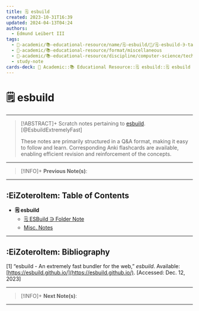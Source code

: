 ```yaml
---
title: 🗒️ esbuild
created: 2023-10-31T16:39
updated: 2024-04-13T04:24
authors:
  - Edmund Leibert III
tags:
  - 🔴-academic/📚-educational-resource/name/🗒️-esbuild/🔖/🗒️-esbuild-∋-table-of-contents
  - 🔴-academic/📚-educational-resource/format/miscellaneous
  - 🔴-academic/📚-educational-resource/discipline/computer-science/technology/esbuild
  - study-note
cards-deck: 🔴 Academic::📚 Educational Resource::🗒️ esbuild::🗒️ esbuild ∋ Table of Contents
---
```


# 🗒️ esbuild

---

> [!ABSTRACT]+ 
> Scratch notes pertaining to [esbuild](https://esbuild.github.io/). [@EsbuildExtremelyFast]
> 
> These notes are primarily structured in a Q&A format, making it easy to follow and learn. Corresponding Anki flashcards are available, enabling efficient revision and reinforcement of the concepts.

---

> [!INFO]+ 
> **Previous Note(s)**:
> 

---

## :EiZoteroItem: Table of Contents

- **🗒️ esbuild**
	- [🗒️ ESBuild ∋ Folder Note](the-vault/src/🔴%20Academic/📚%20Educational%20resource/Scratch%20notes/🗒️%20ESBuild/🗒️%20ESBuild%20∋%20Folder%20Note.md)
	- [Misc. Notes](the-vault/src/🔴%20Academic/📚%20Educational%20resource/Scratch%20notes/🗒️%20ESBuild/Misc.%20Notes.md)

---

## :EiZoteroItem: Bibliography

\[1\]
“esbuild - An extremely fast bundler for the web,” _esbuild_. Available: [https://esbuild.github.io/](https://esbuild.github.io/). [Accessed: Dec. 12, 2023]

---

> [!INFO]+
> **Next Note(s)**:
> 

---
